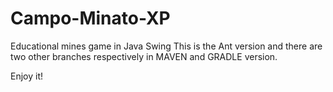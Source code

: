 Campo-Minato-XP
===============

Educational mines game in Java Swing
This is the Ant version and there are two other branches respectively in MAVEN and GRADLE version.

Enjoy it!
